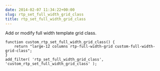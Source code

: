 ```yaml
---
date: 2014-02-07 11:34:22+00:00
slug: rtp_set_full_width_grid_class
title: rtp_set_full_width_grid_class
---
```


Add or modify full width template grid class.

    
    function custom_rtp_set_full_width_grid_class() {
        return "large-12 columns rtp-full-width-grid custom-full-width-grid-class";
    }
    add_filter( 'rtp_set_full_width_grid_class', 'custom_rtp_set_full_width_grid_class' );
